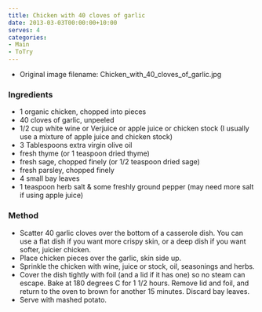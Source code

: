 ```yaml
---
title: Chicken with 40 cloves of garlic
date: 2013-03-03T00:00:00+10:00
serves: 4
categories:
- Main
- ToTry
---
```







* Original image filename: Chicken_with_40_cloves_of_garlic.jpg



### Ingredients

* 1 organic chicken, chopped into pieces
* 40 cloves of garlic, unpeeled
* 1/2 cup white wine or Verjuice or apple juice or chicken stock (I usually use a mixture of apple juice and chicken stock)
* 3 Tablespoons extra virgin olive oil
* fresh thyme (or 1 teaspoon dried thyme)
* fresh sage, chopped finely (or 1/2 teaspoon dried sage)
* fresh parsley, chopped finely
* 4 small bay leaves
* 1 teaspoon herb salt & some freshly ground pepper (may need more salt if using apple juice)

### Method

* Scatter 40 garlic cloves over the bottom of a casserole dish. You can use a flat dish if you want more crispy skin, or a deep dish if you want softer, juicier chicken.
* Place chicken pieces over the garlic, skin side up.
* Sprinkle the chicken with wine, juice or stock, oil, seasonings and herbs. 
* Cover the dish tightly with foil (and a lid if it has one) so no steam can escape. Bake at 180 degrees C for 1 1/2 hours. Remove lid and foil, and return to the oven to brown for another 15 minutes. Discard bay leaves.
* Serve with mashed potato.
